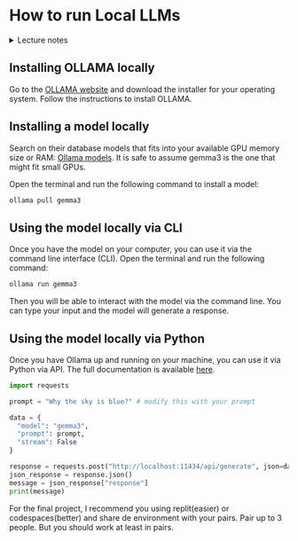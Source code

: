 # How to run Local LLMs

<details>
<summary>Lecture notes</summary>

- Running LLMs locally
- Installing OLLAMA locally
- Installing a model locally
- Using the model locally via CLI
- Using the model locally via Python

</details>

## Installing OLLAMA locally

Go to the [OLLAMA website](https://ollama.com/) and download the installer for your operating system. Follow the instructions to install OLLAMA.

## Installing a model locally

Search on their database models that fits into your available GPU memory size or RAM: [Ollama models](https://ollama.com/models). It is safe to assume gemma3 is the one that might fit small GPUs.

Open the terminal and run the following command to install a model:

``` bash
ollama pull gemma3
```

## Using the model locally via CLI

Once you have the model on your computer, you can use it via the command line interface (CLI). Open the terminal and run the following command:

``` bash
ollama run gemma3
```

Then you will be able to interact with the model via the command line. You can type your input and the model will generate a response.

## Using the model locally via Python

Once you have Ollama up and running on your machine, you can use it via Python via API. The full documentation is available [here](https://ollama.com/docs/api).

``` python
import requests

prompt = "Why the sky is blue?" # modify this with your prompt

data = {
  "model": "gemma3",
  "prompt": prompt,
  "stream": False
}

response = requests.post("http://localhost:11434/api/generate", json=data)
json_response = response.json()
message = json_response["response"]
print(message)
```

For the final project, I recommend you using replit(easier) or codespaces(better) and share de environment with your pairs. Pair up to 3 people. But you should work at least in pairs.
